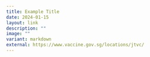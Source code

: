 ```yaml
---
title: Example Title
date: 2024-01-15
layout: link
description: ""
image: ""
variant: markdown
external: https://www.vaccine.gov.sg/locations/jtvc/
---
```

